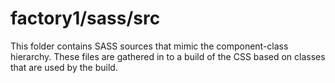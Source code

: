 # factory1/sass/src

This folder contains SASS sources that mimic the component-class hierarchy. These files
are gathered in to a build of the CSS based on classes that are used by the build.
